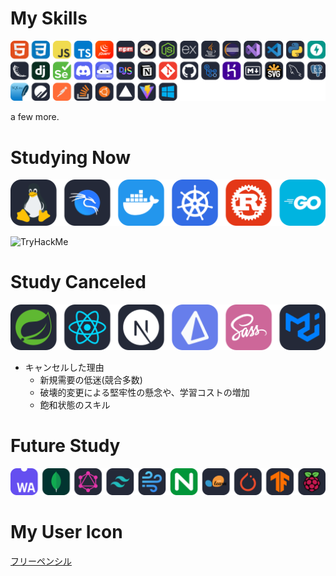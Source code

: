 <!-- 
1. https://skillicons.dev/icons より、リクエスト負荷軽減のため、svg画像をDL
2. https://convertio.co/ja/svg-webp/ より、svgをwebpへ変換(svgも外部にリクエストするため)
-->

# My Skills

<!-- https://skillicons.dev/icons?i=html,css,js,ts,jquery,npm,bun,nodejs,express,java,eclipse,visualstudio,vscode,py,fastapi,flask,django,selenium,discord,bots,discordjs,notion,git,github,githubactions,heroku,md,svg,mysql,postgres,sqlite,planetscale,postman,stackoverflow,ubuntu,vercel,vite,windows, -->
[![My Skills](./images/skill.webp)](https://skillicons.dev)

a few more.

# Studying Now

<!-- https://skillicons.dev/icons?i=linux,kali,docker,kubernetes,rust,go, -->
[![Studying Now](./images/now.webp)](https://skillicons.dev)

<img src="https://tryhackme-badges.s3.amazonaws.com/bcp.png" alt="TryHackMe">


# Study Canceled

<!-- https://skillicons.dev/icons?i=spring,react,nextjs,prisma,sass,materialui, -->
[![Study Canceled](./images/canceled.webp)](https://skillicons.dev)

- キャンセルした理由
  - 新規需要の低迷(競合多数)
  - 破壊的変更による堅牢性の懸念や、学習コストの増加
  - 飽和状態のスキル

# Future Study

<!-- https://skillicons.dev/icons?i=wasm,mongodb,graphql,tailwind,windicss,nginx,sklearn,pytorch,tensorflow,raspberrypi, -->
[![Future Study](./images/future.webp)](https://skillicons.dev)

# My User Icon

[フリーペンシル](https://iconbu.com/)
